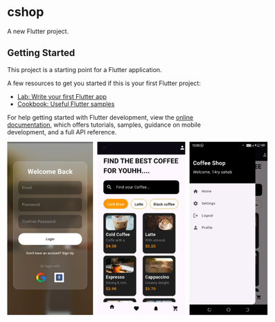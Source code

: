 # cshop

A new Flutter project.

## Getting Started

This project is a starting point for a Flutter application.

A few resources to get you started if this is your first Flutter project:

- [Lab: Write your first Flutter app](https://docs.flutter.dev/get-started/codelab)
- [Cookbook: Useful Flutter samples](https://docs.flutter.dev/cookbook)

For help getting started with Flutter development, view the
[online documentation](https://docs.flutter.dev/), which offers tutorials,
samples, guidance on mobile development, and a full API reference.


<div style="display: flex; gap: 10px;">
  <img src="./login.jpg" alt="loginimg" width="300" height="400"/>
  <img src="./home.png" alt="homeimg" width="300" height="400"/>
  <img src="./drawer.png" alt="drawerimg" width="300" height="400"/>
  
</div>
